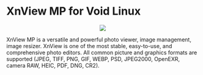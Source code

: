 # XnView MP for Void Linux

<p align="center"><img src="https://codeberg.org/th0razin3/vur/raw/branch/main/srcpkgs/xnview-mp/xnview-mp.png"></p>

XnView MP is a versatile and powerful photo viewer, image management, image resizer. XnView is one of the most stable, easy-to-use, and comprehensive photo editors. All common picture and graphics formats are supported (JPEG, TIFF, PNG, GIF, WEBP, PSD, JPEG2000, OpenEXR, camera RAW, HEIC, PDF, DNG, CR2).
